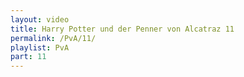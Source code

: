 ```yaml
---
layout: video
title: Harry Potter und der Penner von Alcatraz 11
permalink: /PvA/11/
playlist: PvA
part: 11
---
```

